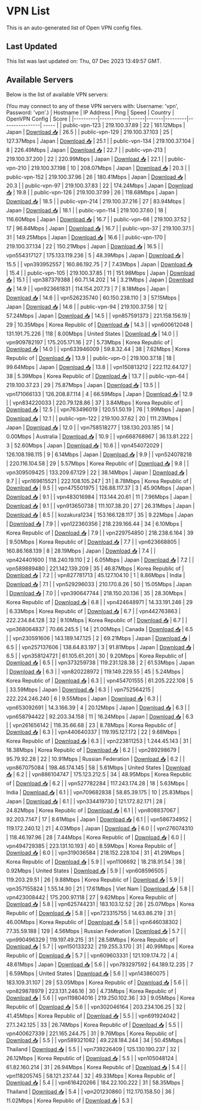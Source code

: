 # VPN List

This is an auto-generated list of Open VPN config files.

## Last Updated

This list was last updated on: Thu, 07 Dec 2023 13:49:57 GMT.

## Available Servers

Below is the list of available VPN servers:

(You may connect to any of these VPN servers with: Username: 'vpn', Password: 'vpn'.)
| Hostname | IP Address | Ping | Speed | Country | OpenVPN Config | Score |
|----------|------------|------|-------|---------|----------------| ----- |
| public-vpn-123 | 219.100.37.89 | 22 | 161.12Mbps | Japan | [Download 📥](./configs/server_0_JP.ovpn) | 26.5 |
| public-vpn-129 | 219.100.37.103 | 25 | 127.37Mbps | Japan | [Download 📥](./configs/server_1_JP.ovpn) | 25.1 |
| public-vpn-134 | 219.100.37.104 | 8 | 226.49Mbps | Japan | [Download 📥](./configs/server_2_JP.ovpn) | 22.7 |
| public-vpn-213 | 219.100.37.200 | 22 | 220.99Mbps | Japan | [Download 📥](./configs/server_3_JP.ovpn) | 22.1 |
| public-vpn-210 | 219.100.37.198 | 10 | 208.07Mbps | Japan | [Download 📥](./configs/server_4_JP.ovpn) | 20.3 |
| public-vpn-152 | 219.100.37.96 | 26 | 180.41Mbps | Japan | [Download 📥](./configs/server_5_JP.ovpn) | 20.3 |
| public-vpn-97 | 219.100.37.83 | 22 | 174.24Mbps | Japan | [Download 📥](./configs/server_6_JP.ovpn) | 19.8 |
| public-vpn-126 | 219.100.37.99 | 26 | 118.68Mbps | Japan | [Download 📥](./configs/server_7_JP.ovpn) | 18.5 |
| public-vpn-214 | 219.100.37.216 | 27 | 83.94Mbps | Japan | [Download 📥](./configs/server_8_JP.ovpn) | 18.1 |
| public-vpn-114 | 219.100.37.60 | 18 | 116.60Mbps | Japan | [Download 📥](./configs/server_9_JP.ovpn) | 16.7 |
| public-vpn-66 | 219.100.37.52 | 17 | 96.84Mbps | Japan | [Download 📥](./configs/server_10_JP.ovpn) | 16.7 |
| public-vpn-37 | 219.100.37.1 | 31 | 149.25Mbps | Japan | [Download 📥](./configs/server_11_JP.ovpn) | 16.6 |
| public-vpn-170 | 219.100.37.134 | 22 | 150.21Mbps | Japan | [Download 📥](./configs/server_12_JP.ovpn) | 16.5 |
| vpn554317127 | 175.133.119.236 | 5 | 48.39Mbps | Japan | [Download 📥](./configs/server_13_JP.ovpn) | 15.5 |
| vpn393952557 | 160.86.192.75 | 7 | 7.43Mbps | Japan | [Download 📥](./configs/server_14_JP.ovpn) | 15.4 |
| public-vpn-105 | 219.100.37.85 | 11 | 151.98Mbps | Japan | [Download 📥](./configs/server_15_JP.ovpn) | 15.1 |
| vpn387379388 | 60.71.14.202 | 14 | 3.21Mbps | Japan | [Download 📥](./configs/server_16_JP.ovpn) | 14.9 |
| vpn923661831 | 114.154.207.73 | 7 | 8.18Mbps | Japan | [Download 📥](./configs/server_17_JP.ovpn) | 14.6 |
| vpn526235740 | 60.150.238.110 | 3 | 57.15Mbps | Japan | [Download 📥](./configs/server_18_JP.ovpn) | 14.6 |
| public-vpn-94 | 219.100.37.56 | 12 | 57.24Mbps | Japan | [Download 📥](./configs/server_19_JP.ovpn) | 14.5 |
| vpn857591373 | 221.158.156.19 | 29 | 10.35Mbps | Korea Republic of | [Download 📥](./configs/server_20_KR.ovpn) | 14.3 |
| vpn600612048 | 131.191.75.226 | 118 | 8.00Mbps | United States | [Download 📥](./configs/server_21_US.ovpn) | 14.0 |
| vpn909782197 | 175.205.171.16 | 27 | 5.73Mbps | Korea Republic of | [Download 📥](./configs/server_22_KR.ovpn) | 14.0 |
| vpn633946009 | 59.8.32.44 | 38 | 7.62Mbps | Korea Republic of | [Download 📥](./configs/server_23_KR.ovpn) | 13.9 |
| public-vpn-0 | 219.100.37.18 | 18 | 99.64Mbps | Japan | [Download 📥](./configs/server_24_JP.ovpn) | 13.8 |
| vpn150813212 | 222.112.64.127 | 38 | 5.39Mbps | Korea Republic of | [Download 📥](./configs/server_25_KR.ovpn) | 13.7 |
| public-vpn-64 | 219.100.37.23 | 29 | 75.87Mbps | Japan | [Download 📥](./configs/server_26_JP.ovpn) | 13.5 |
| vpn171066133 | 126.208.87.114 | 4 | 66.59Mbps | Japan | [Download 📥](./configs/server_27_JP.ovpn) | 12.9 |
| vpn834220033 | 220.79.128.86 | 37 | 3.84Mbps | Korea Republic of | [Download 📥](./configs/server_28_KR.ovpn) | 12.5 |
| vpn763496019 | 120.51.50.19 | 76 | 1.99Mbps | Japan | [Download 📥](./configs/server_29_JP.ovpn) | 12.1 |
| public-vpn-122 | 219.100.37.62 | 20 | 111.23Mbps | Japan | [Download 📥](./configs/server_30_JP.ovpn) | 12.0 |
| vpn758518277 | 138.130.203.185 | 14 | 0.00Mbps | Australia | [Download 📥](./configs/server_31_AU.ovpn) | 10.9 |
| vpn668768967 | 36.13.81.222 | 3 | 52.60Mbps | Japan | [Download 📥](./configs/server_32_JP.ovpn) | 10.6 |
| vpn454072029 | 126.108.198.115 | 9 | 6.14Mbps | Japan | [Download 📥](./configs/server_33_JP.ovpn) | 9.9 |
| vpn524078218 | 220.116.104.58 | 29 | 5.57Mbps | Korea Republic of | [Download 📥](./configs/server_34_KR.ovpn) | 9.8 |
| vpn309509425 | 133.209.67.129 | 22 | 38.14Mbps | Japan | [Download 📥](./configs/server_35_JP.ovpn) | 9.7 |
| vpn169615521 | 222.108.105.247 | 31 | 8.78Mbps | Korea Republic of | [Download 📥](./configs/server_36_KR.ovpn) | 9.5 |
| vpn475501975 | 126.88.117.37 | 3 | 45.90Mbps | Japan | [Download 📥](./configs/server_37_JP.ovpn) | 9.1 |
| vpn483016984 | 113.144.20.61 | 11 | 7.96Mbps | Japan | [Download 📥](./configs/server_38_JP.ovpn) | 9.1 |
| vpn913650738 | 111.107.38.20 | 27 | 26.31Mbps | Japan | [Download 📥](./configs/server_39_JP.ovpn) | 8.5 |
| kozakura1234 | 153.166.128.117 | 35 | 9.22Mbps | Japan | [Download 📥](./configs/server_40_JP.ovpn) | 7.9 |
| vpn122360356 | 218.239.166.44 | 34 | 6.10Mbps | Korea Republic of | [Download 📥](./configs/server_41_KR.ovpn) | 7.9 |
| vpn229754850 | 218.238.6.164 | 39 | 9.50Mbps | Korea Republic of | [Download 📥](./configs/server_42_KR.ovpn) | 7.7 |
| vpn623668805 | 160.86.168.139 | 8 | 28.19Mbps | Japan | [Download 📥](./configs/server_43_JP.ovpn) | 7.4 |
| vpn424401600 | 118.240.19.110 | 2 | 6.05Mbps | Japan | [Download 📥](./configs/server_44_JP.ovpn) | 7.2 |
| vpn589889480 | 221.142.139.209 | 35 | 46.87Mbps | Korea Republic of | [Download 📥](./configs/server_45_KR.ovpn) | 7.2 |
| vpn827781713 | 45.127.104.10 | 1 | 8.86Mbps | India | [Download 📥](./configs/server_46_IN.ovpn) | 7.1 |
| vpn529296033 | 210.170.8.26 | 50 | 15.05Mbps | Japan | [Download 📥](./configs/server_47_JP.ovpn) | 7.0 |
| vpn390647744 | 218.150.20.136 | 35 | 28.30Mbps | Korea Republic of | [Download 📥](./configs/server_48_KR.ovpn) | 6.8 |
| vpn424648971 | 14.33.191.246 | 29 | 6.33Mbps | Korea Republic of | [Download 📥](./configs/server_49_KR.ovpn) | 6.7 |
| vpn442763863 | 222.234.84.128 | 32 | 9.10Mbps | Korea Republic of | [Download 📥](./configs/server_50_KR.ovpn) | 6.7 |
| vpn368064837 | 70.66.245.5 | 14 | 21.00Mbps | Canada | [Download 📥](./configs/server_51_CA.ovpn) | 6.5 |
| vpn230591606 | 143.189.147.125 | 2 | 69.21Mbps | Japan | [Download 📥](./configs/server_52_JP.ovpn) | 6.5 |
| vpn257137606 | 138.64.83.197 | 3 | 91.81Mbps | Japan | [Download 📥](./configs/server_53_JP.ovpn) | 6.5 |
| vpn358124721 | 61.105.61.201 | 30 | 9.20Mbps | Korea Republic of | [Download 📥](./configs/server_54_KR.ovpn) | 6.5 |
| vpn373259738 | 119.231.128.38 | 2 | 61.53Mbps | Japan | [Download 📥](./configs/server_55_JP.ovpn) | 6.3 |
| vpn820228972 | 119.149.229.55 | 45 | 5.24Mbps | Korea Republic of | [Download 📥](./configs/server_56_KR.ovpn) | 6.3 |
| vpn454701555 | 61.205.222.108 | 5 | 33.59Mbps | Japan | [Download 📥](./configs/server_57_JP.ovpn) | 6.3 |
| vpn752564215 | 222.224.246.240 | 6 | 9.55Mbps | Japan | [Download 📥](./configs/server_58_JP.ovpn) | 6.3 |
| vpn653092691 | 14.3.166.39 | 4 | 20.12Mbps | Japan | [Download 📥](./configs/server_59_JP.ovpn) | 6.3 |
| vpn658794422 | 92.203.34.158 | 11 | 16.24Mbps | Japan | [Download 📥](./configs/server_60_JP.ovpn) | 6.3 |
| vpn261656142 | 118.35.66.68 | 23 | 8.78Mbps | Korea Republic of | [Download 📥](./configs/server_61_KR.ovpn) | 6.3 |
| vpn440640337 | 119.195.127.172 | 22 | 9.68Mbps | Korea Republic of | [Download 📥](./configs/server_62_KR.ovpn) | 6.3 |
| vpn223811253 | 1.244.45.143 | 31 | 18.38Mbps | Korea Republic of | [Download 📥](./configs/server_63_KR.ovpn) | 6.2 |
| vpn289298679 | 95.79.92.28 | 22 | 10.91Mbps | Russian Federation | [Download 📥](./configs/server_64_RU.ovpn) | 6.2 |
| vpn867075084 | 198.46.174.145 | 58 | 5.61Mbps | United States | [Download 📥](./configs/server_65_US.ovpn) | 6.2 |
| vpn886104747 | 175.123.212.5 | 34 | 48.95Mbps | Korea Republic of | [Download 📥](./configs/server_66_KR.ovpn) | 6.2 |
| vpn527782284 | 117.243.174.28 | 18 | 5.63Mbps | India | [Download 📥](./configs/server_67_IN.ovpn) | 6.1 |
| vpn709682838 | 58.85.39.175 | 10 | 25.83Mbps | Japan | [Download 📥](./configs/server_68_JP.ovpn) | 6.1 |
| vpn334419730 | 121.172.82.171 | 28 | 24.82Mbps | Korea Republic of | [Download 📥](./configs/server_69_KR.ovpn) | 6.1 |
| vpn808837067 | 92.203.7.147 | 17 | 8.61Mbps | Japan | [Download 📥](./configs/server_70_JP.ovpn) | 6.1 |
| vpn586734952 | 119.172.240.12 | 21 | 4.03Mbps | Japan | [Download 📥](./configs/server_71_JP.ovpn) | 6.0 |
| vpn276074310 | 118.46.197.96 | 28 | 7.44Mbps | Korea Republic of | [Download 📥](./configs/server_72_KR.ovpn) | 6.0 |
| vpn494729385 | 223.131.10.193 | 40 | 8.59Mbps | Korea Republic of | [Download 📥](./configs/server_73_KR.ovpn) | 6.0 |
| vpn319036584 | 218.152.228.104 | 31 | 41.29Mbps | Korea Republic of | [Download 📥](./configs/server_74_KR.ovpn) | 5.9 |
| vpn1106692 | 18.218.91.54 | 38 | 0.92Mbps | United States | [Download 📥](./configs/server_75_US.ovpn) | 5.9 |
| vpn608596505 | 119.203.29.51 | 26 | 9.88Mbps | Korea Republic of | [Download 📥](./configs/server_76_KR.ovpn) | 5.9 |
| vpn357155824 | 1.55.14.90 | 21 | 17.61Mbps | Viet Nam | [Download 📥](./configs/server_77_VN.ovpn) | 5.8 |
| vpn423008442 | 175.200.97.118 | 27 | 9.62Mbps | Korea Republic of | [Download 📥](./configs/server_78_KR.ovpn) | 5.8 |
| vpn625744231 | 183.103.12.52 | 26 | 25.07Mbps | Korea Republic of | [Download 📥](./configs/server_79_KR.ovpn) | 5.8 |
| vpn723315755 | 14.63.86.219 | 31 | 46.00Mbps | Korea Republic of | [Download 📥](./configs/server_80_KR.ovpn) | 5.8 |
| vpn646038302 | 77.35.59.188 | 129 | 4.56Mbps | Russian Federation | [Download 📥](./configs/server_81_RU.ovpn) | 5.7 |
| vpn990496329 | 119.197.49.215 | 31 | 28.58Mbps | Korea Republic of | [Download 📥](./configs/server_82_KR.ovpn) | 5.7 |
| vpn150133232 | 219.255.3.170 | 31 | 40.99Mbps | Korea Republic of | [Download 📥](./configs/server_83_KR.ovpn) | 5.7 |
| vpn609603331 | 121.109.174.72 | 4 | 48.61Mbps | Japan | [Download 📥](./configs/server_84_JP.ovpn) | 5.6 |
| vpn793297592 | 64.189.12.235 | 7 | 6.59Mbps | United States | [Download 📥](./configs/server_85_US.ovpn) | 5.6 |
| vpn143860075 | 183.109.31.107 | 29 | 53.05Mbps | Korea Republic of | [Download 📥](./configs/server_86_KR.ovpn) | 5.6 |
| vpn829878979 | 223.131.246.16 | 30 | 4.73Mbps | Korea Republic of | [Download 📥](./configs/server_87_KR.ovpn) | 5.6 |
| vpn119804016 | 219.250.102.36 | 33 | 9.05Mbps | Korea Republic of | [Download 📥](./configs/server_88_KR.ovpn) | 5.6 |
| vpn302046164 | 203.234.106.25 | 32 | 41.45Mbps | Korea Republic of | [Download 📥](./configs/server_89_KR.ovpn) | 5.5 |
| vpn691924042 | 27.1.242.125 | 33 | 26.74Mbps | Korea Republic of | [Download 📥](./configs/server_90_KR.ovpn) | 5.5 |
| vpn400627339 | 221.165.244.75 | 31 | 9.76Mbps | Korea Republic of | [Download 📥](./configs/server_91_KR.ovpn) | 5.5 |
| vpn589321082 | 49.228.184.244 | 34 | 50.45Mbps | Thailand | [Download 📥](./configs/server_92_TH.ovpn) | 5.5 |
| vpn739226409 | 125.130.190.237 | 32 | 26.12Mbps | Korea Republic of | [Download 📥](./configs/server_93_KR.ovpn) | 5.5 |
| vpn105048124 | 61.82.160.214 | 31 | 26.94Mbps | Korea Republic of | [Download 📥](./configs/server_94_KR.ovpn) | 5.4 |
| vpn118205745 | 58.121.237.44 | 32 | 49.33Mbps | Korea Republic of | [Download 📥](./configs/server_95_KR.ovpn) | 5.4 |
| vpn616420266 | 184.22.100.222 | 31 | 58.35Mbps | Thailand | [Download 📥](./configs/server_96_TH.ovpn) | 5.4 |
| vpn201230860 | 112.170.158.50 | 36 | 11.02Mbps | Korea Republic of | [Download 📥](./configs/server_97_KR.ovpn) | 5.3 |
